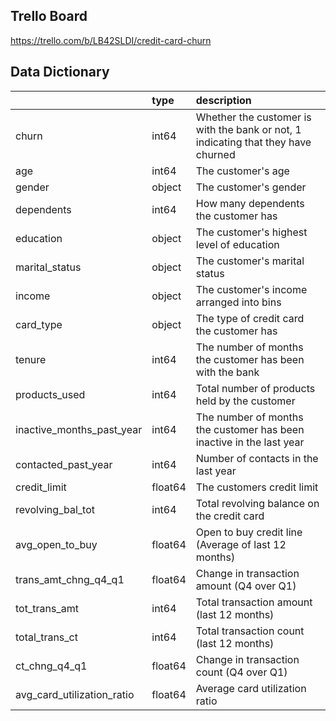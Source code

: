 ## Trello Board
https://trello.com/b/LB42SLDI/credit-card-churn

## Data Dictionary

|                            | type    | description                                                                       |
|:---------------------------|:--------|:----------------------------------------------------------------------------------|
| churn                      | int64   | Whether the customer is with the bank or not, 1 indicating that they have churned |
| age                        | int64   | The customer's age                                                                |
| gender                     | object  | The customer's gender                                                             |
| dependents                 | int64   | How many dependents the customer has                                              |
| education                  | object  | The customer's highest level of education                                         |
| marital_status             | object  | The customer's marital status                                                     |
| income                     | object  | The customer's income arranged into bins                                          |
| card_type                  | object  | The type of credit card the customer has                                          |
| tenure                     | int64   | The number of months the customer has been with the bank                          |
| products_used              | int64   | Total number of products held by the customer                                     |
| inactive_months_past_year  | int64   | The number of months the customer has been inactive in the last year              |
| contacted_past_year        | int64   | Number of contacts in the last year                                               |
| credit_limit               | float64 | The customers credit limit                                                        |
| revolving_bal_tot          | int64   | Total revolving balance on the credit card                                        |
| avg_open_to_buy            | float64 | Open to buy credit line (Average of last 12 months)                               |
| trans_amt_chng_q4_q1       | float64 | Change in transaction amount (Q4 over Q1)                                         |
| tot_trans_amt              | int64   | Total transaction amount (last 12 months)                                         |
| total_trans_ct             | int64   | Total transaction count (last 12 months)                                          |
| ct_chng_q4_q1              | float64 | Change in transaction count (Q4 over Q1)                                          |
| avg_card_utilization_ratio | float64 | Average card utilization ratio                                                    |

